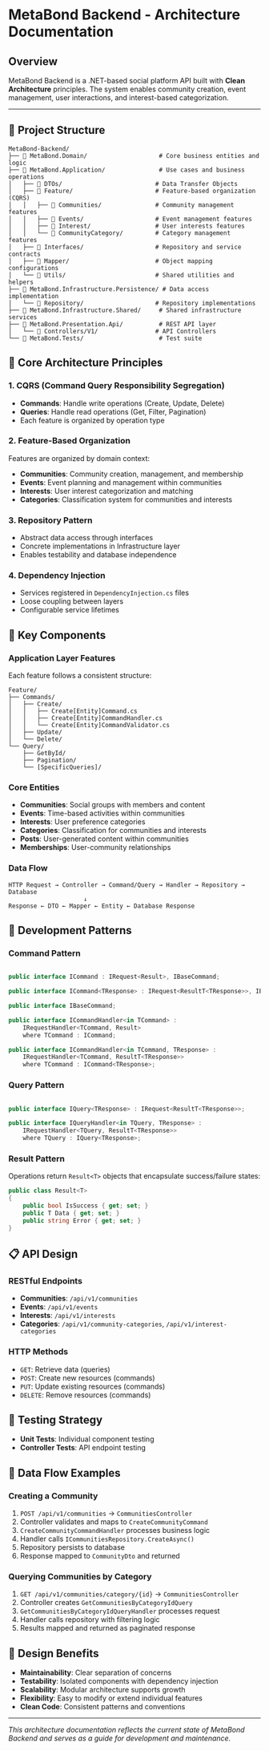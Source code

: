 # MetaBond Backend - Architecture Documentation

## Overview

MetaBond Backend is a .NET-based social platform API built with **Clean Architecture** principles. The system enables
community creation, event management, user interactions, and interest-based categorization.

---

## 📁 Project Structure

```
MetaBond-Backend/
├── 📂 MetaBond.Domain/                    # Core business entities and logic
├── 📂 MetaBond.Application/               # Use cases and business operations
│   ├── 📂 DTOs/                          # Data Transfer Objects
│   ├── 📂 Feature/                       # Feature-based organization (CQRS)
│   │   ├── 📂 Communities/               # Community management features
│   │   ├── 📂 Events/                    # Event management features
│   │   ├── 📂 Interest/                  # User interests features
│   │   └── 📂 CommunityCategory/         # Category management features
│   ├── 📂 Interfaces/                    # Repository and service contracts
│   ├── 📂 Mapper/                        # Object mapping configurations
│   └── 📂 Utils/                         # Shared utilities and helpers
├── 📂 MetaBond.Infrastructure.Persistence/ # Data access implementation
│   └── 📂 Repository/                    # Repository implementations
├── 📂 MetaBond.Infrastructure.Shared/     # Shared infrastructure services
├── 📂 MetaBond.Presentation.Api/          # REST API layer
│   └── 📂 Controllers/V1/                # API Controllers
└── 📂 MetaBond.Tests/                     # Test suite
```

## 🎯 Core Architecture Principles

### 1. **CQRS (Command Query Responsibility Segregation)**

- **Commands**: Handle write operations (Create, Update, Delete)
- **Queries**: Handle read operations (Get, Filter, Pagination)
- Each feature is organized by operation type

### 2. **Feature-Based Organization**

Features are organized by domain context:

- **Communities**: Community creation, management, and membership
- **Events**: Event planning and management within communities
- **Interests**: User interest categorization and matching
- **Categories**: Classification system for communities and interests

### 3. **Repository Pattern**

- Abstract data access through interfaces
- Concrete implementations in Infrastructure layer
- Enables testability and database independence

### 4. **Dependency Injection**

- Services registered in `DependencyInjection.cs` files
- Loose coupling between layers
- Configurable service lifetimes

## 🔧 Key Components

### Application Layer Features

Each feature follows a consistent structure:

```
Feature/
├── Commands/
│   ├── Create/
│   │   ├── Create[Entity]Command.cs
│   │   ├── Create[Entity]CommandHandler.cs
│   │   └── Create[Entity]CommandValidator.cs
│   ├── Update/
│   └── Delete/
└── Query/
    ├── GetById/
    ├── Pagination/
    └── [SpecificQueries]/
```

### Core Entities

- **Communities**: Social groups with members and content
- **Events**: Time-based activities within communities
- **Interests**: User preference categories
- **Categories**: Classification for communities and interests
- **Posts**: User-generated content within communities
- **Memberships**: User-community relationships

### Data Flow

```
HTTP Request → Controller → Command/Query → Handler → Repository → Database
                     ↓
Response ← DTO ← Mapper ← Entity ← Database Response
```

## 🚀 Development Patterns

### Command Pattern

```csharp

public interface ICommand : IRequest<Result>, IBaseCommand;

public interface ICommand<TResponse> : IRequest<ResultT<TResponse>>, IBaseCommand;

public interface IBaseCommand;

public interface ICommandHandler<in TCommand> :
    IRequestHandler<TCommand, Result>
    where TCommand : ICommand;

public interface ICommandHandler<in TCommand, TResponse> :
    IRequestHandler<TCommand, ResultT<TResponse>>
    where TCommand : ICommand<TResponse>;

```

### Query Pattern

```csharp

public interface IQuery<TResponse> : IRequest<ResultT<TResponse>>;

public interface IQueryHandler<in TQuery, TResponse> :
    IRequestHandler<TQuery, ResultT<TResponse>>
    where TQuery : IQuery<TResponse>;
```

### Result Pattern

Operations return `Result<T>` objects that encapsulate success/failure states:

```csharp
public class Result<T>
{
    public bool IsSuccess { get; set; }
    public T Data { get; set; }
    public string Error { get; set; }
}
```

## 📋 API Design

### RESTful Endpoints

- **Communities**: `/api/v1/communities`
- **Events**: `/api/v1/events`
- **Interests**: `/api/v1/interests`
- **Categories**: `/api/v1/community-categories`, `/api/v1/interest-categories`

### HTTP Methods

- `GET`: Retrieve data (queries)
- `POST`: Create new resources (commands)
- `PUT`: Update existing resources (commands)
- `DELETE`: Remove resources (commands)

## 🧪 Testing Strategy

- **Unit Tests**: Individual component testing
- **Controller Tests**: API endpoint testing

## 🔄 Data Flow Examples

### Creating a Community

1. `POST /api/v1/communities` → `CommunitiesController`
2. Controller validates and maps to `CreateCommunityCommand`
3. `CreateCommunityCommandHandler` processes business logic
4. Handler calls `ICommunitiesRepository.CreateAsync()`
5. Repository persists to database
6. Response mapped to `CommunityDto` and returned

### Querying Communities by Category

1. `GET /api/v1/communities/category/{id}` → `CommunitiesController`
2. Controller creates `GetCommunitiesByCategoryIdQuery`
3. `GetCommunitiesByCategoryIdQueryHandler` processes request
4. Handler calls repository with filtering logic
5. Results mapped and returned as paginated response

## 🎯 Design Benefits

- **Maintainability**: Clear separation of concerns
- **Testability**: Isolated components with dependency injection
- **Scalability**: Modular architecture supports growth
- **Flexibility**: Easy to modify or extend individual features
- **Clean Code**: Consistent patterns and conventions

---

*This architecture documentation reflects the current state of MetaBond Backend and serves as a guide for development
and maintenance.*

